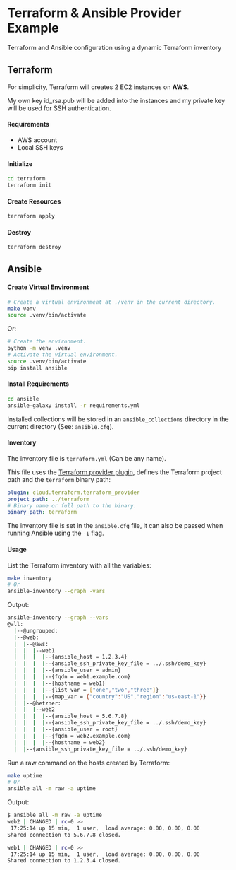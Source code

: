 # Terraform & Ansible Provider Example

Terraform and Ansible configuration using a dynamic Terraform inventory

## Terraform

For simplicity, Terraform will creates 2 EC2 instances on **AWS**.

My own key id_rsa.pub will be added into the instances and my private key will be used for SSH authentication.

#### Requirements

- AWS account
- Local SSH keys

#### Initialize

```sh
cd terraform
terraform init
```

#### Create Resources

```sh
terraform apply
```

#### Destroy

```sh
terraform destroy
```

## Ansible

#### Create Virtual Environment

```sh
# Create a virtual environment at ./venv in the current directory.
make venv
source .venv/bin/activate
```

Or:

```sh
# Create the environment.
python -m venv .venv
# Activate the virtual environment.
source .venv/bin/activate
pip install ansible
```

#### Install Requirements

```sh
cd ansible
ansible-galaxy install -r requirements.yml
```

Installed collections will be stored in an `ansible_collections` directory in the current directory (See: `ansible.cfg`).

#### Inventory

The inventory file is `terraform.yml` (Can be any name).

This file uses the [Terraform provider plugin](https://github.com/ansible-collections/cloud.terraform/blob/main/docs/cloud.terraform.terraform_provider_inventory.rst), defines the Terraform project path and the `terraform` binary path:

```yml
plugin: cloud.terraform.terraform_provider
project_path: ../terraform
# Binary name or full path to the binary.
binary_path: terraform
```

The inventory file is set in the `ansible.cfg` file, it can also be passed when running Ansible using the `-i` flag.

#### Usage

List the Terraform inventory with all the variables:

```sh
make inventory
# Or
ansible-inventory --graph -vars
```

Output:

```sh
ansible-inventory --graph --vars
@all:
  |--@ungrouped:
  |--@web:
  |  |--@aws:
  |  |  |--web1
  |  |  |  |--{ansible_host = 1.2.3.4}
  |  |  |  |--{ansible_ssh_private_key_file = ../.ssh/demo_key}
  |  |  |  |--{ansible_user = admin}
  |  |  |  |--{fqdn = web1.example.com}
  |  |  |  |--{hostname = web1}
  |  |  |  |--{list_var = ["one","two","three"]}
  |  |  |  |--{map_var = {"country":"US","region":"us-east-1"}}
  |  |--@hetzner:
  |  |  |--web2
  |  |  |  |--{ansible_host = 5.6.7.8}
  |  |  |  |--{ansible_ssh_private_key_file = ../.ssh/demo_key}
  |  |  |  |--{ansible_user = root}
  |  |  |  |--{fqdn = web2.example.com}
  |  |  |  |--{hostname = web2}
  |  |--{ansible_ssh_private_key_file = ../.ssh/demo_key}
```

Run a raw command on the hosts created by Terraform:

```sh
make uptime
# Or
ansible all -m raw -a uptime
```

Output:

```sh
$ ansible all -m raw -a uptime
web2 | CHANGED | rc=0 >>
 17:25:14 up 15 min,  1 user,  load average: 0.00, 0.00, 0.00
Shared connection to 5.6.7.8 closed.

web1 | CHANGED | rc=0 >>
 17:25:14 up 15 min,  1 user,  load average: 0.00, 0.00, 0.00
Shared connection to 1.2.3.4 closed.
```
